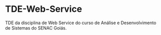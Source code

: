 # TDE-Web-Service
TDE da disciplina de Web Service do curso de Análise e Desenvolvimento de Sistemas do SENAC Goiás.
